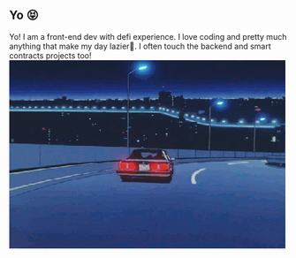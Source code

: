 ## Yo 😝
Yo! I am a front-end dev with defi experience. I love coding and pretty much anything that make my day lazier🤣. I often touch the backend and smart contracts projects too!
![on my way](https://github.com/k4l4p/k4l4p/blob/main/index.gif?raw=true)
